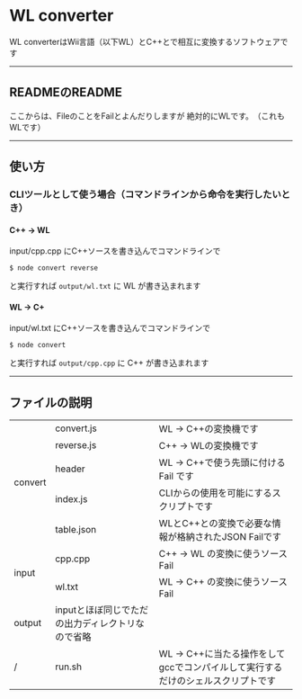 # WL converter
WL converterはWii言語（以下WL）とC++とで相互に変換するソフトウェアです

---

## READMEのREADME
ここからは、FileのことをFailとよんだりしますが
絶対的にWLです。　（これもWLです）

---

## 使い方

### CLIツールとして使う場合（コマンドラインから命令を実行したいとき）

#### C++ → WL
input/cpp.cpp にC++ソースを書き込んでコマンドラインで 

```shell
$ node convert reverse
```

と実行すれば `output/wl.txt` に WL が書き込まれます


#### WL → C+
input/wl.txt にC++ソースを書き込んでコマンドラインで 

```shell
$ node convert
```

と実行すれば `output/cpp.cpp` に C++ が書き込まれます


---

## ファイルの説明



<table>
  <tr>
    <td rowspan="5">convert</td>
    <td>convert.js</td>
    <td>WL → C++の変換機です</td>
  </tr>
  <tr>
    <td>reverse.js</td>
    <td>C++ → WLの変換機です</td>
  </tr>
  <tr>
    <td>header</td>
    <td>WL → C++で使う先頭に付ける Fail です</td>
  </tr>
  <tr>
    <td>index.js</td>
    <td>CLIからの使用を可能にするスクリプトです</td>
  </tr>
  <tr>
    <td>table.json</td>
    <td>WLとC++との変換で必要な情報が格納されたJSON Failです</td>
  </tr>
  <tr>
    <td rowspan="2">input</td>
    <td>cpp.cpp</td>
    <td>C++ → WL の変換に使うソースFail</td>
  </tr>
  <tr>
    <td>wl.txt</td>
    <td>WL → C++ の変換に使うソースFail</td>
  </tr>
  <tr>
    <td>output</td>
    <td>inputとほぼ同じでただの出力ディレクトリなので省略</td>
    <td></td>
  </tr>
  <tr>
    <td>/</td>
    <td>run.sh</td>
    <td>WL → C++に当たる操作をしてgccでコンパイルして実行するだけのシェルスクリプトです</td>
  </tr>
</table>